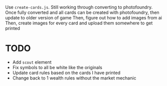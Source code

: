 Use `create-cards.js`. Still working through converting to photofoundry.
Once fully converted and all cards can be created with photofoundry, then update to older version of game
Then, figure out how to add images from ai
Then, create images for every card and upload them somewhere to get printed

# TODO
 - Add `scout` element
 - Fix symbols to all be white like the originals
 - Update card rules based on the cards I have printed
 - Change back to 1 wealth rules without the market mechanic
